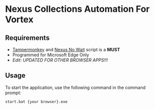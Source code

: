 # Nexus Collections Automation For Vortex

## Requirements

- [Tampermonkey](https://microsoftedge.microsoft.com/addons/detail/tampermonkey/iikmkjmpaadaobahmlepeloendndfphd) and [Nexus No Wait](https://greasyfork.org/tr/scripts/394039-nexus-no-wait) script is a **MUST**
- Programmed for Microsoft Edge Only
- *Edit: UPDATED FOR OTHER BROWSER APPS!!!*

## Usage

To start the application, use the following command in the command prompt:

```sh
start.bat {your browser}.exe
```